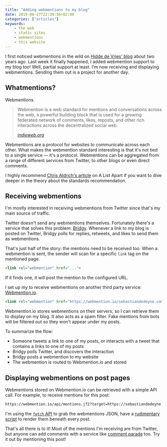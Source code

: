 ```yaml
---
title: "Adding webmentions to my blog"
date: 2019-06-27T22:39:56+02:00
categories: ["articles"]
keywords:
    - the web
    - static sites
    - webmentions
    - this website
---
```


I first noticed webmentions in the wild on [Hidde de Vries' blog](https://hiddedevries.nl/en/blog/) about two years ago. Last week it finally happened, I added webmention support to my blog too! Well, partial support at least. I'm now receiving and displaying webmentions. Sending them out is a project for another day.

<!--more-->

## Whatmentions?

Webmentions.

> Webmention is a web standard for mentions and conversations across the web, a powerful building block that is used for a growing federated network of comments, likes, reposts, and other rich interactions across the decentralized social web.
>
> <cite><a href="https://indieweb.org/Webmention">indieweb.org</a></cite>

Webmentions are a protocol for websites to communicate across each other. What makes the webmention standard interesting is that it's not tied to a single service — it's a protocol. Webmentions can be aggregated from a range of different services from Twitter, to other blogs or even direct comments.

I highly recommend [Chris Aldrich's article](https://alistapart.com/article/webmentions-enabling-better-communication-on-the-internet/) on A List Apart if you want to dive deeper in the theory about the standards recommendation.

## Receiving webmentions

I'm mostly interested in receiving webmentions from Twitter since that's my main source of traffic.

Twitter doesn't send any webmentions themselves. Fortunately there's a service that solves this problem: [Bridgy](https://brid.gy/). Whenever a link to my blog is posted on Twitter, Bridgy polls for replies, retweets, and likes to send them as webmentions.

That's just half of the story: the mentions need to be received too. When a webmention is sent, the sender will scan for a specific `link` tag on the mentioned page.

```html
<link rel="webmention" href="...">
```

If it finds one, it will post the mention to the configured URL.

I set up my to receive webmentions on another third party service: [Webmention.io](https://webmention.io).

```html
<link rel="webmention" href="https://webmention.io/sebastiandedeyne.com/webmention" />
```

Webmention.io stores webmentions on their servers, so I can retrieve them to display on my blog. It also acts as a spam filter. Fake mentions from bots will be filtered out so they won't appear under my posts.

To summarize the flow:

- Someone tweets a link to one of my posts, or interacts with a tweet that contains a links to one of my posts
- Bridgy polls Twitter, and discovers the interaction
- Bridgy posts a webmention to my website
- The webmention is routed to Webmention.io and stored

## Displaying webmentions on post pages

Webmentions stored on Webmention.io can be retrieved with a simple API call. For example, to receive mentions for this post:

```txt
https://webmention.io/api/mentions.jf2?target=https://sebastiandedeyne.com/adding-webmentions-to-my-blog
```

I'm using the [`fetch` API](https://developer.mozilla.org/en-US/docs/Web/API/Fetch_API) to grab the webmentions JSON, have a [rudimentary script](https://github.com/sebastiandedeyne/sebastiandedeyne.com/blob/f9c19f78e7a7b57562059a62154f0c9d9641267b/assets/js/webmentions.js) to render them beneath every post.

That's all there is to it! Most of the mentions I'm receiving are from Twitter, but anyone can add comments with a service like [comment parade](https://commentpara.de/) too. Try it out by mentioning this post!
